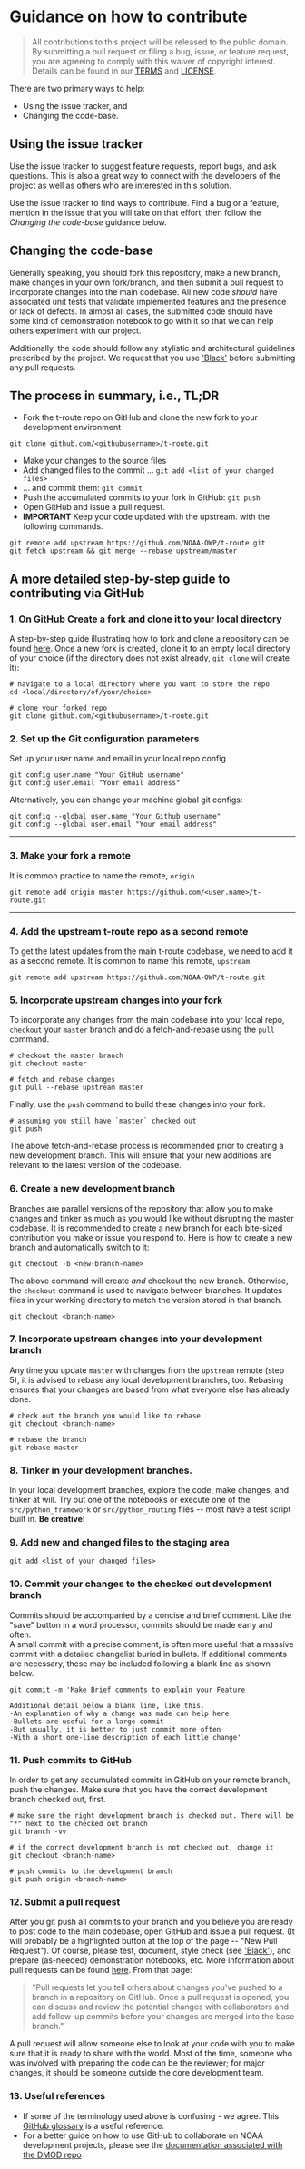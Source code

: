 # Guidance on how to contribute

> All contributions to this project will be released to the public domain.
> By submitting a pull request or filing a bug, issue, or
> feature request, you are agreeing to comply with this waiver of copyright interest.
> Details can be found in our [TERMS](TERMS.md) and [LICENSE](LICENSE).

There are two primary ways to help:
 - Using the issue tracker, and
 - Changing the code-base.

## Using the issue tracker

Use the issue tracker to suggest feature requests, report bugs, and ask questions.
This is also a great way to connect with the developers of the project as well
as others who are interested in this solution.

Use the issue tracker to find ways to contribute. Find a bug or a feature, mention in
the issue that you will take on that effort, then follow the _Changing the code-base_
guidance below.

## Changing the code-base

Generally speaking, you should fork this repository, make a 
new branch, make changes in your own fork/branch, and then 
submit a pull request to incorporate changes into the main 
codebase. All new code *should* have associated 
unit tests that validate implemented features and the presence 
or lack of defects. In almost all cases, the submitted code 
should have some kind of demonstration notebook
to go with it so that we can help others experiment with our project.

Additionally, the code should follow any stylistic and 
architectural guidelines prescribed by the project. 
We request that you use ['Black'](https://pypi.org/project/black/)
before submitting any pull requests. 


<!--- TODO: Consider using or merging this GitHub description with https://github.com/NOAA-OWP/DMOD/blob/master/doc/GIT_USAGE.md --->
## The process in summary, i.e., TL;DR
* Fork the t-route repo on GitHub and clone the new fork 
to your development environment
```
git clone github.com/<githubusername>/t-route.git
```
* Make your changes to the source files 
* Add changed files to the commit ... `git add <list of your changed files>`
* ... and commit them: `git commit`
* Push the accumulated commits to your fork in GitHub: `git push`
* Open GitHub and issue a pull request.
* **IMPORTANT** Keep your code updated with the upstream.
with the following commands. 
```
git remote add upstream https://github.com/NOAA-OWP/t-route.git
git fetch upstream && git merge --rebase upstream/master

```
## A more detailed step-by-step guide to contributing via GitHub

### 1. On GitHub Create a fork and clone it to your local directory 
A step-by-step guide illustrating how to fork and clone 
a repository can be found 
[here](https://help.github.com/en/github/getting-started-with-github/fork-a-repo). 
Once a new fork is created, clone it to an empty local directory 
of your choice (if the directory does not exist already, 
`git clone` will create it):

```
# navigate to a local directory where you want to store the repo
cd <local/directory/of/your/choice>

# clone your forked repo
git clone github.com/<githubusername>/t-route.git
 ```  
 
### 2. Set up the Git configuration parameters

Set up your user name and email in your local repo config

```
git config user.name "Your GitHub username"
git config user.email "Your email address"
```
Alternatively, you can change your machine global git configs: 
    
```
git config --global user.name "Your Github username"
git config --global user.email "Your email address"
```
____

<!--- Please check if this is the default behavior. If so, 
we can probably remove this step --->
### 3. Make your fork a remote 
It is common practice to name the remote, `origin`

```
git remote add origin master https://github.com/<user.name>/t-route.git
```
____

### 4. Add the upstream t-route repo as a second remote

To get the latest updates from the main t-route codebase, 
we need to add it as a second remote. It is common to 
name this remote, `upstream` 

```
git remote add upstream https://github.com/NOAA-OWP/t-route.git
```

### 5. Incorporate upstream changes into your fork

To incorporate any changes from the main codebase into your
local repo, `checkout` your `master` branch and do a 
fetch-and-rebase using the `pull` command.

```
# checkout the master branch
git checkout master

# fetch and rebase changes 
git pull --rebase upstream master
```

Finally, use the `push` command to build these changes into 
your fork.

```
# assuming you still have `master` checked out
git push
```

The above fetch-and-rebase process is recommended prior to 
creating a new development branch. This will ensure that your 
new additions are relevant to the latest version of the codebase. 

### 6. Create a new development branch

Branches are parallel versions of the repository that allow you 
to make changes and tinker as much as you would like without 
disrupting the master codebase. It is recommended to create a 
new branch for each bite-sized contribution you make or issue 
you respond to. Here is how to create a new branch and 
automatically switch to it:

```
git checkout -b <new-branch-name>
```

The above command will create *and* checkout the new branch. 
Otherwise, the `checkout` command is used to navigate between 
branches. It updates files in your working directory to match 
the version stored in that branch. 

```
git checkout <branch-name>
```

### 7. Incorporate upstream changes into your development branch

Any time you update `master` with changes from the `upstream` 
remote (step 5), it is advised to rebase any local development
branches, too. Rebasing ensures that your changes are based 
from what everyone else has already done. 

```
# check out the branch you would like to rebase
git checkout <branch-name>

# rebase the branch 
git rebase master
```

### 8. Tinker in your development branches. 
In your local development branches, explore the code, make changes, 
and tinker at will. Try out one of the notebooks or execute one of 
the `src/python_framework` or `src/python_routing` files --
most have a test script built in. **Be creative!**

### 9. Add new and changed files to the staging area

```
git add <list of your changed files>
```

### 10. Commit your changes to the checked out development branch
Commits should be accompanied by a concise and brief comment. 
Like the "save" button in a word processor, commits should be made 
early and often.  
A small commit with a precise comment, is often
more useful that a massive commit with a detailed changelist buried in bullets.
If additional comments are necessary, these may be included following a 
blank line as shown below.

```
git commit -m 'Make Brief comments to explain your Feature

Additional detail below a blank line, like this.
-An explanation of why a change was made can help here
-Bullets are useful for a large commit
-But usually, it is better to just commit more often
-With a short one-line description of each little change'
```

### 11. Push commits to GitHub
In order to get any accumulated commits in GitHub on your remote branch, 
push the changes. Make sure that you have the correct development branch 
checked out, first.

```
# make sure the right development branch is checked out. There will be "*" next to the checked out branch
git branch -vv

# if the correct development branch is not checked out, change it
git checkout <branch-name>

# push commits to the development branch
git push origin <branch-name>
```

### 12. Submit a pull request
After you git push all commits to your branch and you believe 
you are ready to post code to the main codebase, open GitHub 
and issue a pull request. (It will probably be a highlighted 
button at the top of the page -- "New Pull Request"). Of course, 
please test, document, style check 
(see ['Black'](https://pypi.org/project/black/)), 
and prepare (as-needed) demonstration notebooks, etc. 
More information about pull requests can be found 
[here](https://help.github.com/en/github/collaborating-with-issues-and-pull-requests/about-pull-requests). 
From that page:
> "Pull requests let you tell others about changes you've pushed 
to a branch in a repository on GitHub. Once a pull request is 
opened, you can discuss and review the potential changes with 
collaborators and add follow-up commits before your changes 
are merged into the base branch."

A pull request will allow someone else to look at your code with 
you to make sure that it is ready to share with the world. 
Most of the time, someone who was involved with preparing 
the code can be the reviewer; for major changes, it should 
be someone outside the core development team.

### 13. Useful references
- If some of the terminology used above is confusing - we agree. 
This [GitHub glossary](https://help.github.com/en/github/getting-started-with-github/github-glossary#checkout) 
is a useful reference.
-  For a better guide on how to use GitHub to collaborate on 
NOAA development projects, please see the 
[documentation associated with the DMOD repo](https://github.com/NOAA-OWP/DMOD/blob/master/doc/GIT_USAGE.md#contributing-tldr) 

